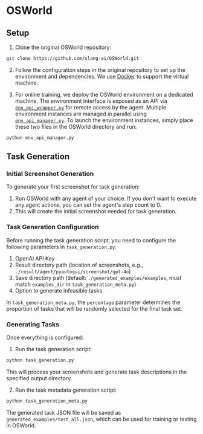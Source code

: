 # OSWorld

## Setup

1. Clone the original OSWorld repository:

```bash
git clone https://github.com/xlang-ai/OSWorld.git
```

2. Follow the configuration steps in the original repository to set up the environment and dependencies. We use [Docker](https://github.com/xlang-ai/OSWorld?tab=readme-ov-file#docker-server-with-kvm-support-for-the-better) to support the virtual machine.

3. For online training, we deploy the OSWorld environment on a dedicated machine. The environment interface is exposed as an API via [`env_api_wrapper.py`](./env_api_wrapper.py) for remote access by the agent. Multiple environment instances are managed in parallel using [`env_api_manager.py`](./env_api_manager.py). To launch the environment instances, simply place these two files in the OSWorld directory and run:

```bash
python env_api_manager.py
```

## Task Generation

### Initial Screenshot Generation

To generate your first screenshot for task generation:

1. Run OSWorld with any agent of your choice. If you don't want to execute any agent actions, you can set the agent's step count to 0.
2. This will create the initial screenshot needed for task generation.

### Task Generation Configuration

Before running the task generation script, you need to configure the following parameters in `task_generation.py`:

1. OpenAI API Key
2. Result directory path (location of screenshots, e.g., `./result/agent/pyautogui/screenshot/gpt-4o`)
3. Save directory path (default: `./generated_examples/examples`, must match `examples_dir` in `task_generation_meta.py`)
4. Option to generate infeasible tasks

In `task_generation_meta.py`, the `percentage` parameter determines the proportion of tasks that will be randomly selected for the final task set.

### Generating Tasks

Once everything is configured:

1. Run the task generation script:
```bash
python task_generation.py
```

This will process your screenshots and generate task descriptions in the specified output directory.

2. Run the task metadata generation script:
```bash
python task_generation_meta.py
```

The generated task JSON file will be saved as `generated_examples/test_all.json`, which can be used for training or testing in OSWorld.
